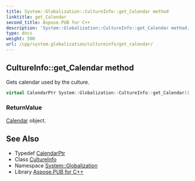 ```yaml
---
title: System::Globalization::CultureInfo::get_Calendar method
linktitle: get_Calendar
second_title: Aspose.PUB for C++
description: 'System::Globalization::CultureInfo::get_Calendar method. Gets calendar used by the culture in C++.'
type: docs
weight: 500
url: /cpp/system.globalization/cultureinfo/get_calendar/
---
```

## CultureInfo::get_Calendar method


Gets calendar used by the culture.

```cpp
virtual CalendarPtr System::Globalization::CultureInfo::get_Calendar() const
```


### ReturnValue

[Calendar](../../calendar/) object.

## See Also

* Typedef [CalendarPtr](../../calendarptr/)
* Class [CultureInfo](../)
* Namespace [System::Globalization](../../)
* Library [Aspose.PUB for C++](../../../)
